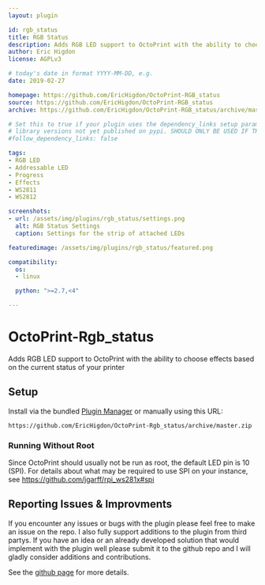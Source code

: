 ```yaml
---
layout: plugin

id: rgb_status
title: RGB Status
description: Adds RGB LED support to OctoPrint with the ability to choose colors and effects based on the current status of your printer
author: Eric Higdon
license: AGPLv3

# today's date in format YYYY-MM-DD, e.g.
date: 2019-02-27

homepage: https://github.com/EricHigdon/OctoPrint-RGB_status
source: https://github.com/EricHigdon/OctoPrint-RGB_status
archive: https://github.com/EricHigdon/OctoPrint-RGB_status/archive/master.zip

# Set this to true if your plugin uses the dependency_links setup parameter to include
# library versions not yet published on pypi. SHOULD ONLY BE USED IF THERE IS NO OTHER OPTION!
#follow_dependency_links: false

tags:
- RGB LED
- Addressable LED
- Progress
- Effects
- WS2811
- WS2812

screenshots:
- url: /assets/img/plugins/rgb_status/settings.png
  alt: RGB Status Settings
  caption: Settings for the strip of attached LEDs

featuredimage: /assets/img/plugins/rgb_status/featured.png

compatibility:
  os:
  - linux

  python: ">=2.7,<4"

---
```


# OctoPrint-Rgb_status

Adds RGB LED support to OctoPrint with the ability to choose effects based on the current status of your printer

## Setup

Install via the bundled [Plugin Manager](https://github.com/foosel/OctoPrint/wiki/Plugin:-Plugin-Manager)
or manually using this URL:

    https://github.com/EricHigdon/OctoPrint-Rgb_status/archive/master.zip

### Running Without Root

Since OctoPrint should usually not be run as root, the default LED pin is 10 (SPI). For details about what may be required to use SPI on your instance, see https://github.com/jgarff/rpi_ws281x#spi

## Reporting Issues & Improvments

If you encounter any issues or bugs with the plugin please feel free to make an issue on the repo. I also fully support additions to the plugin from third partys. If you have an idea or an already developed solution that would implement with the plugin well please submit it to the github repo and I will gladly consider additions and contributions.

See the [github page](https://github.com/EricHigdon/OctoPrint-RGB_status/) for more details.

